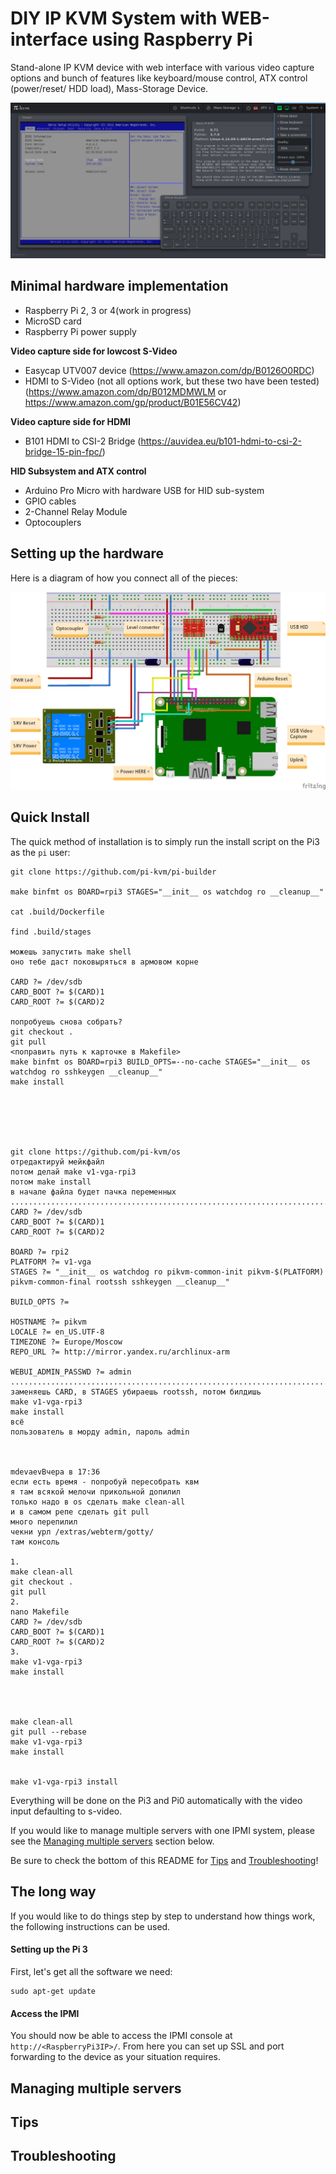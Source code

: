 # DIY IP KVM System with WEB-interface using Raspberry Pi
Stand-alone IP KVM device with web interface with various video capture options and bunch of features like keyboard/mouse control, ATX control (power/reset/ HDD load), Mass-Storage Device. 

![Screenshot](image1.png)

## Minimal hardware implementation
- Raspberry Pi 2, 3 or 4(work in progress)
- MicroSD card
- Raspberry Pi power supply

**Video capture side for lowcost S-Video**
- Easycap UTV007 device (https://www.amazon.com/dp/B0126O0RDC)
- HDMI to S-Video (not all options work, but these two have been tested) (https://www.amazon.com/dp/B012MDMWLM or https://www.amazon.com/gp/product/B01E56CV42)
  
**Video capture side for HDMI**
- B101 HDMI to CSI-2 Bridge (https://auvidea.eu/b101-hdmi-to-csi-2-bridge-15-pin-fpc/)

**HID Subsystem and ATX control**
- Arduino Pro Micro with hardware USB for HID sub-system
- GPIO cables
- 2-Channel Relay Module
- Optocouplers



## Setting up the hardware
Here is a diagram of how you connect all of the pieces:

![Screenshot](image2.png)

## Quick Install
The quick method of installation is to simply run the install script on the Pi3 as the `pi` user:
```
git clone https://github.com/pi-kvm/pi-builder

make binfmt os BOARD=rpi3 STAGES="__init__ os watchdog ro __cleanup__"

cat .build/Dockerfile

find .build/stages

можешь запустить make shell
оно тебе даст поковыряться в армовом корне

CARD ?= /dev/sdb
CARD_BOOT ?= $(CARD)1
CARD_ROOT ?= $(CARD)2

попробуешь снова собрать?
git checkout .
git pull
<поправить путь к карточке в Makefile>
make binfmt os BOARD=rpi3 BUILD_OPTS=--no-cache STAGES="__init__ os watchdog ro sshkeygen __cleanup__"
make install






git clone https://github.com/pi-kvm/os
отредактируй мейкфайл
потом делай make v1-vga-rpi3
потом make install
в начале файла будет пачка переменных
.......................................................................................................
CARD ?= /dev/sdb
CARD_BOOT ?= $(CARD)1
CARD_ROOT ?= $(CARD)2

BOARD ?= rpi2
PLATFORM ?= v1-vga
STAGES ?= "__init__ os watchdog ro pikvm-common-init pikvm-$(PLATFORM) pikvm-common-final rootssh sshkeygen __cleanup__"

BUILD_OPTS ?=

HOSTNAME ?= pikvm
LOCALE ?= en_US.UTF-8
TIMEZONE ?= Europe/Moscow
REPO_URL ?= http://mirror.yandex.ru/archlinux-arm

WEBUI_ADMIN_PASSWD ?= admin
.......................................................................................................
заменяешь CARD, в STAGES убираешь rootssh, потом билдишь
make v1-vga-rpi3
make install
всё
пользователь в морду admin, пароль admin



mdevaevВчера в 17:36
если есть время - попробуй пересобрать квм
я там всякой мелочи прикольной допилил
только надо в os сделать make clean-all
и в самом репе сделать git pull
много перепилил
чекни урл /extras/webterm/gotty/
там консоль

1. 
make clean-all
git checkout .
git pull
2. 
nano Makefile
CARD ?= /dev/sdb
CARD_BOOT ?= $(CARD)1
CARD_ROOT ?= $(CARD)2
3.
make v1-vga-rpi3
make install




make clean-all
git pull --rebase
make v1-vga-rpi3
make install


make v1-vga-rpi3 install
```
Everything will be done on the Pi3 and Pi0 automatically with the video input defaulting to s-video.

If you would like to manage multiple servers with one IPMI system, please see the [Managing multiple servers](#managing-multiple-servers) section below.

Be sure to check the bottom of this README for [Tips](#tips) and [Troubleshooting](#troubleshooting)!

## The long way
If you would like to do things step by step to understand how things work, the following instructions can be used.

#### Setting up the Pi 3
First, let's get all the software we need:
```
sudo apt-get update

```

#### Access the IPMI
You should now be able to access the IPMI console at `http://<RaspberryPi3IP>/`. From here you can set up SSL and port forwarding to the device as your situation requires.

## Managing multiple servers

## Tips

## Troubleshooting

